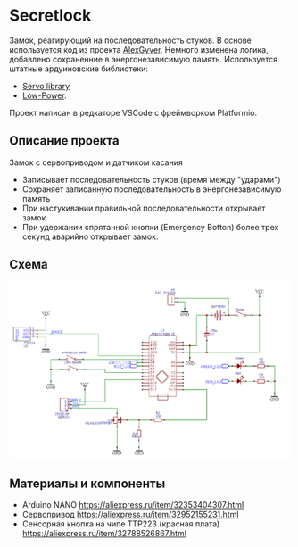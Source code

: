 # Secretlock
Замок, реагирующий на последовательность стуков. В основе используется код из проекта [AlexGyver](https://github.com/AlexGyver/SecretKnockLock). Немного изменена логика, добавлено сохраненние в энергонезависимую память.
Используется штатные ардуиновские библиотеки:
* [Servo library](https://www.arduino.cc/en/reference/servo)
* [Low-Power](https://www.arduino.cc/en/Reference/ArduinoLowPower).

Проект написан в редкаторе VSCode с фреймворком Platformio.

## Описание проекта
Замок с сервоприводом и датчиком касания
- Записывает последовательность стуков (время между "ударами")
- Сохраняет записанную последовательность в энергонезависимую память
- При настукивании правильной последовательности открывает замок
- При удержании спрятанной кнопки (Emergency Botton) более трех секунд аварийно открывает замок.

## Схема
 
![SCHEME](https://github.com/eulampy/secretlock/blob/master/doc/Schematic_secret_lock.png)

<a id="chapter-3"></a>
## Материалы и компоненты
* Arduino NANO https://aliexpress.ru/item/32353404307.html
* Сервопривод https://aliexpress.ru/item/32952155231.html
* Сенсорная кнопка на чипе TTP223 (красная плата) https://aliexpress.ru/item/32788526867.html
